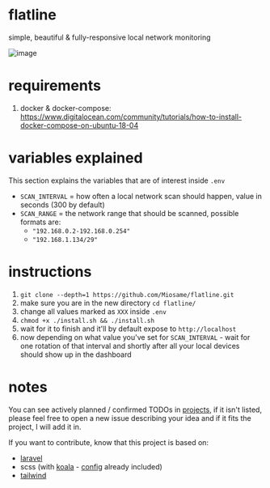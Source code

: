 # flatline
simple, beautiful & fully-responsive local network monitoring

![image](https://user-images.githubusercontent.com/8201077/72768359-71c63f00-3bf7-11ea-8a1f-0ca02bb6909a.png)

# requirements 

1. docker & docker-compose: https://www.digitalocean.com/community/tutorials/how-to-install-docker-compose-on-ubuntu-18-04

# variables explained

This section explains the variables that are of interest inside `.env`

- `SCAN_INTERVAL` = how often a local network scan should happen, value in seconds (300 by default)
- `SCAN_RANGE` = the network range that should be scanned, possible formats are:
  - `"192.168.0.2-192.168.0.254"`
  - `"192.168.1.134/29"`

# instructions

1. `git clone --depth=1 https://github.com/Miosame/flatline.git`
2. make sure you are in the new directory `cd flatline/`
3. change all values marked as `XXX` inside `.env`
4. `chmod +x ./install.sh && ./install.sh`
5. wait for it to finish and it'll by default expose to `http://localhost`
6. now depending on what value you've set for `SCAN_INTERVAL` - wait for one rotation of that interval and shortly after all your local devices should show up in the dashboard

# notes

You can see actively planned / confirmed TODOs in [projects](https://github.com/Miosame/flatline/projects), if it isn't listed, please feel free to open a new issue describing your idea and if it fits the project, I will add it in.

If you want to contribute, know that this project is based on:
- [laravel](https://laravel.com/)
- scss (with [koala](http://koala-app.com/) - [config](https://github.com/Miosame/flatline/blob/master/php-mysql-image/html/resources/sass/koala-config.json) already included)
- [tailwind](https://tailwindcss.com/)
